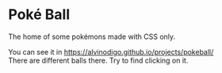 # Poké Ball
The home of some pokémons made with CSS only.

You can see it in https://alvinodigo.github.io/projects/pokeball/  
There are different balls there. Try to find clicking on it.
